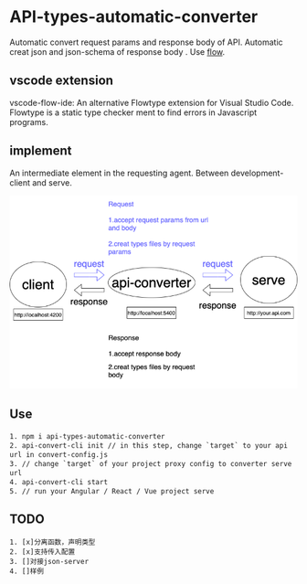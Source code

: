 # API-types-automatic-converter

Automatic convert request params and response body of API. Automatic creat json and json-schema of response body . Use [flow](https://flow.org/en/).

## vscode extension

vscode-flow-ide: An alternative Flowtype extension for Visual Studio Code. Flowtype is a static type checker ment to find errors in Javascript programs.

## implement

An intermediate element in the requesting agent. Between development-client and serve.

![avatar](./api-converter.png)

## Use

    1. npm i api-types-automatic-converter
    2. api-convert-cli init // in this step, change `target` to your api url in convert-config.js
    3. // change `target` of your project proxy config to converter serve url
    4. api-convert-cli start
    5. // run your Angular / React / Vue project serve

## TODO

    1. [x]分离函数，声明类型
    2. [x]支持传入配置
    3. []对接json-server
    4. []样例
